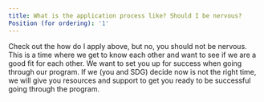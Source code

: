 ```yaml
---
title: What is the application process like? Should I be nervous?
Position (for ordering): '1'
---
```

Check out the how do I apply above, but no, you should not be nervous. This is a time where we get to know each other and want to see if we are a good fit for each other. We want to set you up for success when going through our program. If we (you and SDG) decide now is not the right time, we will give you resources and support to get you ready to be successful going through the program.
